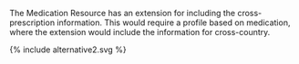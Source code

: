 The Medication Resource has an extension for including the cross-prescription information.
This would require a profile based on medication, where the extension would include the information for cross-country.


<div>
{% include alternative2.svg %}
</div>
